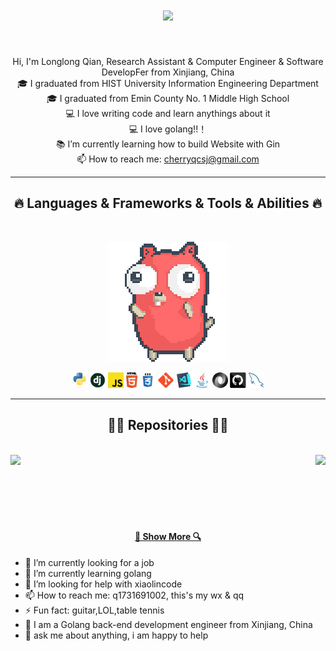 <!--img align="right" src="https://visitor-badge.laobi.icu/badge?page_id=sFFbLL.sFFbLL"-->

<h1 align="center">
  <a href="https://git.io/typing-svg">
    <img src="https://readme-typing-svg.herokuapp.com/?lines=Hello,+There!+👋;Nice+to+meet+you!&center=true&size=30">
  </a>
</h1>
<br>
<p align="center">
  Hi, I'm Longlong Qian, Research Assistant & Computer Engineer & Software DevelopFer from Xinjiang, China
  <br>
  🎓 I graduated from HIST University Information Engineering Department
  <br>
  🎓 I graduated from Emin County No. 1 Middle High School
  <br>
  💻 I love writing code and learn anythings about it
  <br>
  💻 I love golang!!！
  <br>
  📚 I’m currently learning how to build Website with Gin
  <br>
  📫 How to reach me: <a href="mailto: cherryqcsj@gmail.com">cherryqcsj@gmail.com</a>
</p>

<hr>
<h2 align="center">🔥 Languages & Frameworks & Tools & Abilities 🔥</h2>
<br>
<p align="center">
  <code><img src="images/0b84ea07-b1bc-4b65-bd60-d187be0b57ed.gif"></code>
<!--  <code><img src="images/0b84ea07-b1bc-4b65-bd60-d187be0b57ed.gif"></code>-->
</p>
<p align="center">
  <code><img title="Python" height="25" src="images/python-original.svg"></code>
  <code><img title="Django" height="25" src="images/django.png"></code>
  <code><img title="Javascript" height="25" src="images/javascript.svg"></code>
  <code><img title="HTML5" height="25" src="images/html5.svg"></code>
  <code><img title="CSS" height="25" src="images/css.svg"></code>
  <code><img title="Git" height="25" src="images/git-original.svg"></code>
  <code><img title="Visual Studio Code" height="25" src="images/vscode.png"></code>
  <code><img title="Java" height="25" src="images/java-original.svg"></code>
  <code><img title="JSON" height="25" src="images/json.svg"></code>
  <code><img title="GitHub" height="25" src="images/github.svg"></code>
  <code><img title="MySQL" height="25" src="images/mysql.svg"></code>
</p>
<hr>
<h2 align="center">👨‍💻 Repositories 👨‍💻</h2>
<br>
<div width="100%" align="center">
  <a align="left" href="https://github.com/q-cloud-ll/go_builder" title="go_builder"><img align="left" height="115" src="https://github-readme-stats.vercel.app/api/pin/?username=q-cloud-ll&repo=go_builder&theme=react&border_color=fff&border_radius=10"></a>
  <a align="right" href="https://github.com/q-cloud-ll/forum-server" title="forum-server"><img align="right" height="115" src="https://github-readme-stats.vercel.app/api/pin/?username=q-cloud-ll&repo=forum-server&theme=react&border_color=fff&border_radius=10"></a>
</div>
</div>
<br><br><br><br><br><br>
<h4 align="center">
  <a href="https://github.com/q-cloud-ll?tab=repositories" title="Show Repositories">🔎 Show More 🔍</a>
</h4>

- 🔭 I’m currently looking for a job
- 🌱 I’m currently learning golang
- 🤔 I’m looking for help with xiaolincode
- 📫 How to reach me: q1731691002, this's my wx & qq
- ⚡ Fun fact: guitar,LOL,table tennis
- 🔭 I am a Golang back-end development engineer from Xinjiang, China
- 💬 ask me about anything, i am happy to help
